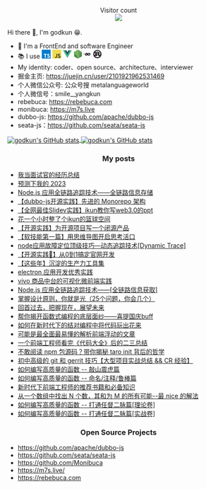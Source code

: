 <p align="center"> 
  Visitor count<br>
  <img src="https://profile-counter.glitch.me/godkun/count.svg" />
</p>

Hi there 👋, I'm godkun 😁.
- 💼 I'm a FrontEnd and software Engineer
- 📚 I use <code><img src="https://raw.githubusercontent.com/github/explore/80688e429a7d4ef2fca1e82350fe8e3517d3494d/topics/typescript/typescript.png" height=20 /></code> <code><img src="https://raw.githubusercontent.com/github/explore/80688e429a7d4ef2fca1e82350fe8e3517d3494d/topics/javascript/javascript.png" height=20 /></code> <code><img src="https://raw.githubusercontent.com/github/explore/80688e429a7d4ef2fca1e82350fe8e3517d3494d/topics/vue/vue.png" height=20 /></code> <code><img src="https://raw.githubusercontent.com/github/explore/80688e429a7d4ef2fca1e82350fe8e3517d3494d/topics/nodejs/nodejs.png" height=20 /></code><code><img src="https://raw.githubusercontent.com/github/explore/80688e429a7d4ef2fca1e82350fe8e3517d3494d/topics/go/go.png" height=20 /></code> <code><img src="https://raw.githubusercontent.com/github/explore/80688e429a7d4ef2fca1e82350fe8e3517d3494d/topics/rust/rust.png" height=20 /></code>
- My identity: coder、open source、architecture、interviewer
- 掘金主页: https://juejin.cn/user/2101921962531469
- 个人微信公众号: 公众号搜 metalanguageworld
- 个人微信号：smile__yangkun
- rebebuca: https://rebebuca.com
- monibuca: https://m7s.live
- dubbo-js: https://github.com/apache/dubbo-js
- seata-js：https://github.com/seata/seata-js

<div>
  <a href="https://github.com/anuraghazra/github-readme-stats#gh-light-mode-only">
    <img align="center" src="https://github-readme-stats.vercel.app/api?username=godkun&count_private=true&show_icons=true" alt="godkun's GitHub stats" />
    <!-- <img align="center" src="https://github-readme-stats.vercel.app/api/top-langs/?username=godkun&show_icons=true&layout=compact" /> -->
  </a>
  <a href="https://github.com/anuraghazra/github-readme-stats#gh-dark-mode-only">
    <img align="center" src="https://github-readme-stats.vercel.app/api?username=godkun&count_private=true&show_icons=true&theme=radical" alt="godkun's GitHub stats" />
    <!-- <img align="center" src="https://github-readme-stats.vercel.app/api/top-langs/?username=godkun&show_icons=true&theme=radical&layout=compact" /> -->
  </a>
</div>

<h3 align="center"> My posts </h3>

- [我当面试官的经历总结](https://mp.weixin.qq.com/s/TG619VHJeu6zFn68PLmExw)
- [预测下我的 2023](https://mp.weixin.qq.com/s/0etXJWNhR3CFSONA3rc_BQ)
- [Node.js 应用全链路追踪技术——全链路信息存储](https://mp.weixin.qq.com/s/qdWT_2xiuK6ukV2wt0Vdtw)
- [【dubbo-js开源实践】先进的 Monorepo 架构](https://mp.weixin.qq.com/s/hfZZYDaIaskGTOwbEZLxXQ)
- [【全网最佳Slidev实践】ikun教你写web3.0的ppt](https://mp.weixin.qq.com/s/sZTQJLG8gsOxBVesZ8oOJg)
- [花一个小时整了个ikun的篮球空间](https://mp.weixin.qq.com/s/OLDJ05rOj1Ljr-fQ5qWZBQ)
- [【开源实践】为开源项目写一个闭源产品](https://mp.weixin.qq.com/s/Brz0lyTbRc2u9T2ibr9i8g)
- [【软技能第一篇】用思维导图开启思考活口](https://mp.weixin.qq.com/s/UyDBH25X7jsAH6qhmj5fUg)
- [node应用故障定位顶级技巧—动态追踪技术[Dynamic Trace]](https://juejin.cn/post/7142331337582903327)
- [【开源实践🚀】从0到1搞定官网开发](https://juejin.cn/post/7087734351764389901)
- [【这些年】沉淀的生产力工具集](https://juejin.cn/post/7064351592543158302)
- [electron 应用开发优秀实践](https://mp.weixin.qq.com/s/FJQaC5aWPssmjgp4KBmIWA)
- [vivo 商品中台的可视化微前端实践](https://mp.weixin.qq.com/s/0vBLR0CnvrC4qbxW4xhskg)
- [Node.js 应用全链路追踪技术——[全链路信息获取]](https://mp.weixin.qq.com/s/SpC50ZqbKnKjlGBTSPMd9w)
- [掌握设计原则，你就是光（25个问题，你会几个）](https://juejin.cn/post/6948235657978314783)
- [回首过去，把握现在，展望未来](https://juejin.cn/post/6844904053621653518)
- [帮你揭开函数式编程的底层面纱——喜提国庆buff](https://juejin.cn/post/6844903956401881096)
- [如何在新时代下的结对编程中将代码玩出花来](https://juejin.cn/post/6844903833609437198)
- [可能是最全面最易懂的解析前端浮动的文章](https://juejin.cn/post/6844903689094692871)
- [一个前端工程师看完《代码大全》后的二三总结](https://juejin.cn/post/6844903703099490317)
- [不敢阅读 npm 包源码？带你揭秘 taro init 背后的哲学](https://juejin.cn/post/6844903749945655310)
- [初中高级的 git 和 gerrit 技巧【大型项目实战总结 && CR 经验】](https://juejin.cn/post/6844903768891326477)
- [如何编写高质量的函数 -- 敲山震虎篇](https://juejin.cn/post/6844903779645538318)
- [如何编写高质量的函数 -- 命名/注释/鲁棒篇](https://juejin.cn/post/6844903783621722126)
- [新时代下前端工程师的推荐书籍和必备知识](https://juejin.cn/post/6844903781897863176)
- [从一个数组中找出 N 个数，其和为 M 的所有可能--最 nice 的解法](https://juejin.cn/post/6844903792555589639)
- [如何编写高质量的函数 -- 打通任督二脉篇[理论卷]](https://juejin.cn/post/6844903807051268110)
- [如何编写高质量的函数 -- 打通任督二脉篇[实战卷]](https://juejin.cn/post/6844903807055298573)

<h3 align="center"> Open Source Projects </h3>

- https://github.com/apache/dubbo-js
- https://github.com/seata/seata-js
- https://github.com/Monibuca
- https://m7s.live/
- https://rebebuca.com
